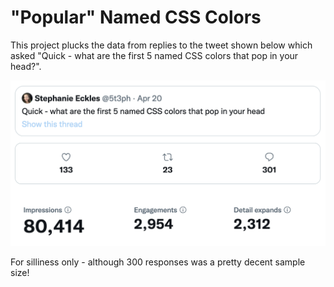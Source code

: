 # "Popular" Named CSS Colors

This project plucks the data from replies to the tweet shown below which asked "Quick - what are the first 5 named CSS colors that pop in your head?".

![tweet from @5t3ph: Quick - what are the first 5 named CSS colors that pop in your head?](tweet.png)

For silliness only - although 300 responses was a pretty decent sample size!
